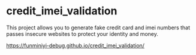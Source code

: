 # credit_imei_validation
This project allows you to generate fake credit card and imei numbers that passes insecure websites to protect your identity and money.

https://funminiyi-debug.github.io/credit_imei_validation/
